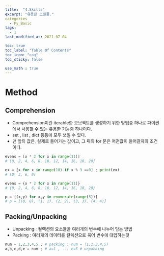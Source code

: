 ```yaml
---
title:  "4.Skills"
excerpt: "유용한 스킬들."
categories
  - Py_Basic
tags:
  - 1
last_modified_at: 2021-07-04

toc: true
toc_label: "Table Of Contents"
toc_icon: "cog"
toc_sticky: false

use_math : true
---
```


# Method

## Comprehension

- Comprehension이란 iterable한 오브젝트를 생성하기 위한 방법중 하나로 파이썬에서 사용할 수 있는 유용한 기능중 하나이다.
- set , list , dict 등등에 모두 쓰일 수 있다.
- 맨 앞의 값은, 실제로 들어가는 값이고, 그 뒤의 for 문은 어떤값이 들어갈지의 조건이다.


```python
evens = [x * 2 for x in range(11)] 
# [0, 2, 4, 6, 8, 10, 12, 14, 16, 18, 20]

ex = [x for x in range(10) if x % 3 ==0] ; print(ex) 
# [0, 3, 6, 9]
```

```python
evens = {x * 2 for x in range(11)} 
# {0, 2, 4, 6, 8, 10, 12, 14, 16, 18, 20}
```

```python
p = [(x,y) for x,y in enumerate(range(5))]
# p = [(0, 0), (1, 1), (2, 2), (3, 3), (4, 4)]
```



## Packing/Unpacking

- Unpacking : 컬렉션의 요소들을 여러개의 변수에 나누어 담는 방법
- Packing : 여러개의 데이터를 컬렉션으로 묶어 변수에 대입하는것 


```python
num = 1,2,3,4,5 ; # packing : num = (1,2,3,4,5) 
a,b,c,d,e = num ; # a=1 , ... e=5 # unpacking
```



